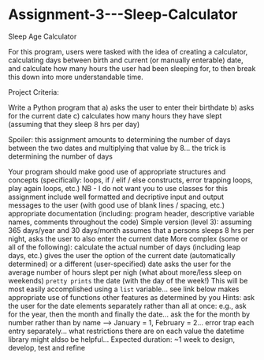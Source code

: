 # Assignment-3---Sleep-Calculator
Sleep Age Calculator

For this program, users were tasked with the idea of creating a calculator, calculating days between birth and current (or manually enterable) date, and calculate how many hours the user had been sleeping for, to then break this down into more understandable time.

Project Criteria:

Write a Python program that
a) asks the user to enter their birthdate
b) asks for the current date
c) calculates how many hours they have slept (assuming that they sleep 8 hrs per day)

Spoiler: this assignment amounts to determining the number of days between the two dates and multiplying that value by 8...
the trick is determining the number of days

Your program should 
make good use of appropriate structures and concepts (specifically: loops, if / elif / else constructs,  error trapping loops, play again loops, etc.)
NB - I do not want you to use classes for this assignment
include well formatted and decriptive input and output messages to the user (with good use of blank lines / spacing, etc.)
appropriate documentation (including: program header, descriptive variable names, comments throughout the code)
Simple version (level 3):
assuming 365 days/year and 30 days/month
assumes that a persons sleeps 8 hrs per night,
asks the user to also enter the current date
More complex (some or all of the following): 
calculate the actual number of days (including leap days, etc.) 
gives the user the option of the current date (automatically determined) or a different (user-specified) date
asks the user for the average number of hours slept per nigh
(what about more/less sleep on weekends)
`pretty prints` the date (with the day of the week!)
This will be most easily accomplished using a `list` variable... see link below
makes appropriate use of functions
other features as determined by you
Hints: 
ask the user for the date elements separately rather than all at once: e.g., ask for the year, then the month and finally the date... 
ask the for the month by number rather than by name --> January =  1, February =  2...
error trap each entry separately... what restrictions there are on each value
the datetime library might aldso be helpful...
Expected duration: ~1 week to design, develop, test and refine
